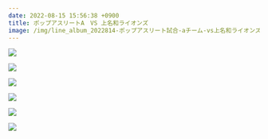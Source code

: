 ```yaml
---
date: 2022-08-15 15:56:38 +0900
title: ポップアスリートA　VS 上名和ライオンズ
image: /img/line_album_2022814-ポップアスリート試合-aチーム-vs上名和ライオンズ_220815_131.jpg
---
```

![](/img/line_album_2022814-ポップアスリート試合-aチーム-vs上名和ライオンズ_220815_77.jpg)

![](/img/line_album_2022814-ポップアスリート試合-aチーム-vs上名和ライオンズ_220815_58.jpg)

![](/img/line_album_2022814-ポップアスリート試合-aチーム-vs上名和ライオンズ_220815_53.jpg)

![](/img/line_album_2022814-ポップアスリート試合-aチーム-vs上名和ライオンズ_220815_127.jpg)

![](/img/line_album_2022814-ポップアスリート試合-aチーム-vs上名和ライオンズ_220815_121.jpg)

![](/img/line_album_2022814-ポップアスリート試合-aチーム-vs上名和ライオンズ_220815_35.jpg)
